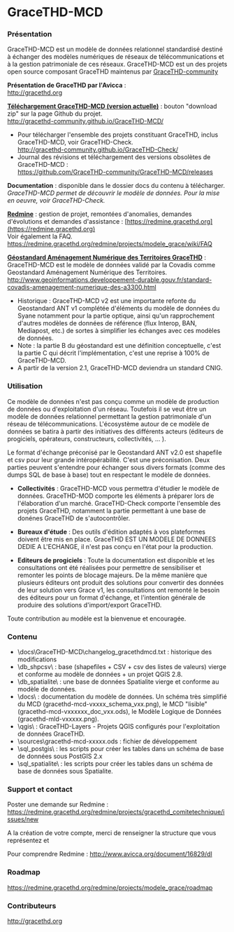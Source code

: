 # GraceTHD-MCD

### Présentation
GraceTHD-MCD est un modèle de données relationnel standardisé destiné à échanger des modèles numériques de réseaux de télécommunications et à la gestion patrimoniale de ces réseaux. 
GraceTHD-MCD est un des projets open source composant GraceTHD maintenus par [GraceTHD-community](https://github.com/GraceTHD-community)

**Présentation de GraceTHD par l'Avicca** :  
http://gracethd.org

**[Téléchargement GraceTHD-MCD (version actuelle)](https://github.com/GraceTHD-community/GraceTHD-MCD/zipball/master)** : bouton "download zip" sur la page Github du projet.  
http://gracethd-community.github.io/GraceTHD-MCD/
* Pour télécharger l'ensemble des projets constituant GraceTHD, inclus GraceTHD-MCD, voir GraceTHD-Check.  
http://gracethd-community.github.io/GraceTHD-Check/
* Journal des révisions et téléchargement des versions obsolètes de GraceTHD-MCD :  
https://github.com/GraceTHD-community/GraceTHD-MCD/releases

**Documentation** : disponible dans le dossier docs du contenu à télécharger.  
*GraceTHD-MCD permet de découvrir le modèle de données. Pour la mise en oeuvre, voir GraceTHD-Check.*

**[Redmine](https://redmine.gracethd.org)** : gestion de projet, remontées d'anomalies, demandes d'évolutions et demandes d'assistance :   [https://redmine.gracethd.org](https://redmine.gracethd.org)  
Voir également la FAQ.  
https://redmine.gracethd.org/redmine/projects/modele_grace/wiki/FAQ  

**[Géostandard Aménagement Numérique des Territoires GraceTHD](http://www.geoinformations.developpement-durable.gouv.fr/standard-covadis-amenagement-numerique-des-a3300.html)** : GraceTHD-MCD est le modèle de données validé par la Covadis comme Geostandard Aménagement Numérique des Territoires. 
http://www.geoinformations.developpement-durable.gouv.fr/standard-covadis-amenagement-numerique-des-a3300.html
* Historique : GraceTHD-MCD v2 est une importante refonte du Geostandard ANT v1 complétée d'éléments du modèle de données du Syane notamment pour la partie optique, ainsi qu'un rapprochement d'autres modèles de données de référence (flux Interop, BAN, Mediapost, etc.) de sortes à simplifier les échanges avec ces modèles de données. 
* Note : la partie B du géostandard est une définition conceptuelle, c'est la partie C qui décrit l'implémentation, c'est une reprise à 100% de GraceTHD-MCD.  
* A partir de la version 2.1, GraceTHD-MCD deviendra un standard CNIG. 

### Utilisation
Ce modèle de données n'est pas conçu comme un modèle de production de données ou d'exploitation d'un réseau. Toutefois il se veut être un modèle de données relationnel permettant la gestion patrimoniale d'un réseau de télécommunications. L'écosystème autour de ce modèle de données se batira à partir des initiatives des différents acteurs (éditeurs de progiciels, opérateurs, constructeurs, collectivités, ... ). 

Le format d'échange préconisé par le Geostandard ANT v2.0 est shapefile et csv pour leur grande intéropérabilité. C'est une préconisation. Deux parties peuvent s'entendre pour échanger sous divers formats (comme des dumps SQL de base à base) tout en respectant le modèle de données. 

* **Collectivités** : 
GraceTHD-MCD vous permettra d'étudier le modèle de données. GraceTHD-MOD comporte les éléments à préparer lors de l'élaboration  d'un marché. GraceTHD-Check comporte l'ensemble des projets GraceTHD, notamment la partie permettant à une base de donénes GraceTHD de s'autocontrôler. 

* **Bureaux d'étude** : 
Des outils d'édition adaptés à vos plateformes doivent être mis en place. GraceTHD EST UN MODELE DE DONNEES DEDIE A L'ECHANGE, il n'est pas conçu en l'état pour la production. 

* **Editeurs de progiciels** : 
Toute la documentation est disponible et les consultations ont été réalisées pour permettre de sensibiliser et remonter les points de blocage majeurs. De la même manière que plusieurs éditeurs ont produit des solutions pour convertir des données de leur solution vers Grace v1, les consultations ont remonté le besoin des éditeurs pour un format d'échange, et l'intention générale de produire des solutions d'import/export GraceTHD. 

Toute contribution au modèle est la bienvenue et encouragée. 

### Contenu
* \docs\GraceTHD-MCD\changelog_gracethdmcd.txt : historique des modifications
* \db_shpcsv\ : base (shapefiles + CSV + csv des listes de valeurs) vierge et conforme au modèle de données + un projet QGIS 2.8. 
* \db_spatialite\ : une base de données Spatialite vierge et conforme au modèle de données. 
* \docs\ : documentation du modèle de données. Un schéma très simplifié du MCD (gracethd-mcd-vxxxx_schema_vxx.png), le MCD "lisible" (gracethd-mcd-vxxxxxx_doc_vxx.ods), le Modèle Logique de Données (gracethd-mld-vxxxxx.png). 
* \qgis\ : GraceTHD-Layers - Projets QGIS configurés pour l'exploitation de données GraceTHD. 
* \sources\gracethd-mcd-xxxxx.ods : fichier de développement
* \sql_postgis\ : les scripts pour créer les tables dans un schéma de base de données sous PostGIS 2.x
* \sql_spatialite\ : les scripts pour créer les tables dans un schéma de base de données sous Spatialite. 

### Support et contact
Poster une demande sur Redmine : 
https://redmine.gracethd.org/redmine/projects/gracethd_comitetechnique/issues/new

A la création de votre compte, merci de renseigner la structure que vous représentez et 

Pour comprendre Redmine : 
http://www.avicca.org/document/16829/dl

### Roadmap
https://redmine.gracethd.org/redmine/projects/modele_grace/roadmap

### Contributeurs
http://gracethd.org
